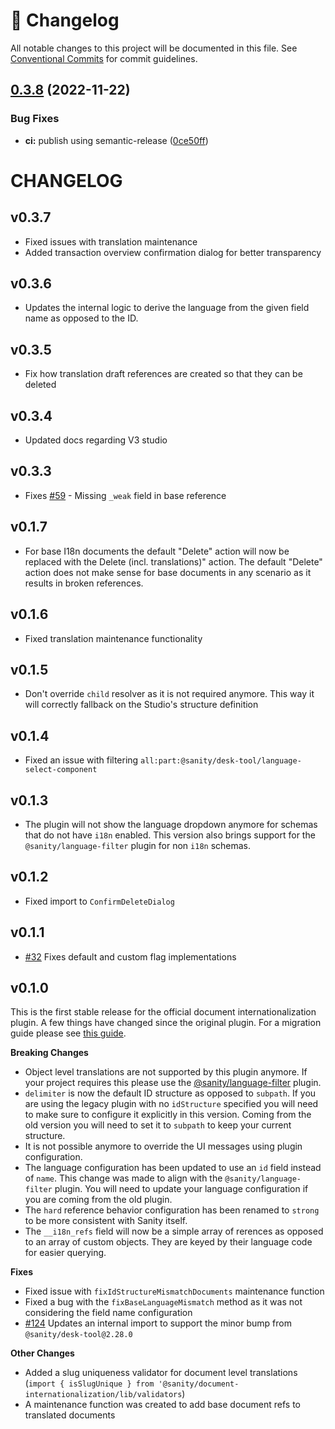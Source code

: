 <!-- markdownlint-disable --><!-- textlint-disable -->

# 📓 Changelog

All notable changes to this project will be documented in this file. See
[Conventional Commits](https://conventionalcommits.org) for commit guidelines.

## [0.3.8](https://github.com/sanity-io/document-internationalization/compare/v0.3.7...v0.3.8) (2022-11-22)

### Bug Fixes

- **ci:** publish using semantic-release ([0ce50ff](https://github.com/sanity-io/document-internationalization/commit/0ce50ffc5f88fe21528de278d4defeb22cef5d48))

# CHANGELOG

## v0.3.7

- Fixed issues with translation maintenance
- Added transaction overview confirmation dialog for better transparency

## v0.3.6

- Updates the internal logic to derive the language from the given field name as opposed to the ID.

## v0.3.5

- Fix how translation draft references are created so that they can be deleted

## v0.3.4

- Updated docs regarding V3 studio

## v0.3.3

- Fixes [#59](https://github.com/sanity-io/document-internationalization/issues/59) - Missing `_weak` field in base reference

## v0.1.7

- For base I18n documents the default "Delete" action will now be replaced with the Delete (incl. translations)" action. The default "Delete" action does not make sense for base documents in any scenario as it results in broken references.

## v0.1.6

- Fixed translation maintenance functionality

## v0.1.5

- Don't override `child` resolver as it is not required anymore. This way it will correctly fallback on the Studio's structure definition

## v0.1.4

- Fixed an issue with filtering `all:part:@sanity/desk-tool/language-select-component`

## v0.1.3

- The plugin will not show the language dropdown anymore for schemas that do not have `i18n` enabled. This version also brings support for the `@sanity/language-filter` plugin for non `i18n` schemas.

## v0.1.2

- Fixed import to `ConfirmDeleteDialog`

## v0.1.1

- [#32](https://github.com/sanity-io/document-internationalization/issues/32) Fixes default and custom flag implementations

## v0.1.0

This is the first stable release for the official document internationalization plugin. A few things have changed since the original plugin. For a migration guide please see [this guide](docs/coming-from-sanity-plugin-intl-input.md).

**Breaking Changes**

- Object level translations are not supported by this plugin anymore. If your project requires this please use the [@sanity/language-filter](https://www.npmjs.com/package/@sanity/language-filter) plugin.
- `delimiter` is now the default ID structure as opposed to `subpath`. If you are using the legacy plugin with no `idStructure` specified you will need to make sure to configure it explicitly in this version. Coming from the old version you will need to set it to `subpath` to keep your current structure.
- It is not possible anymore to override the UI messages using plugin configuration.
- The language configuration has been updated to use an `id` field instead of `name`. This change was made to align with the `@sanity/language-filter` plugin. You will need to update your language configuration if you are coming from the old plugin.
- The `hard` reference behavior configuration has been renamed to `strong` to be more consistent with Sanity itself.
- The `__i18n_refs` field will now be a simple array of rerences as opposed to an array of custom objects. They are keyed by their language code for easier querying.

**Fixes**

- Fixed issue with `fixIdStructureMismatchDocuments` maintenance function
- Fixed a bug with the `fixBaseLanguageMismatch` method as it was not considering the field name configuration
- [#124](https://github.com/LiamMartens/sanity-plugin-intl-input/issues/124) Updates an internal import to support the minor bump from `@sanity/desk-tool@2.28.0`

**Other Changes**

- Added a slug uniqueness validator for document level translations (`import { isSlugUnique } from '@sanity/document-internationalization/lib/validators`)
- A maintenance function was created to add base document refs to translated documents
